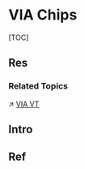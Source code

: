 # VIA Chips

[TOC]



## Res
### Related Topics
↗ [VIA VT](../../../../../../🥷🏼%20Operating%20Systems%20(Engineering%20Part)/🚀%20Virtualization%20Theory/Hardware%20Level%20Virtualization%20&%20Hypervisors/📌%20Hardware-assisted%20Virtualization/CPU-assisted%20Virtualization/x86%20Virtualization/VIA%20VT/VIA%20VT.md)



## Intro



## Ref

